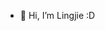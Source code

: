 - 👋 Hi, I’m Lingjie :D

<!---
lynchee-owo/lynchee-owo is a ✨ special ✨ repository because its `README.md` (this file) appears on your GitHub profile.
You can click the Preview link to take a look at your changes.
--->
